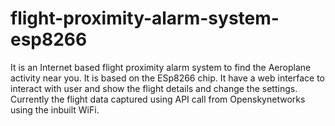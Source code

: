 # flight-proximity-alarm-system-esp8266
It is an Internet based flight proximity alarm system to find the Aeroplane activity near you. It is based on the ESp8266 chip. It have a web interface to interact with user and show the flight details and change the settings. Currently the flight data captured using API call from Openskynetworks using the inbuilt WiFi.

